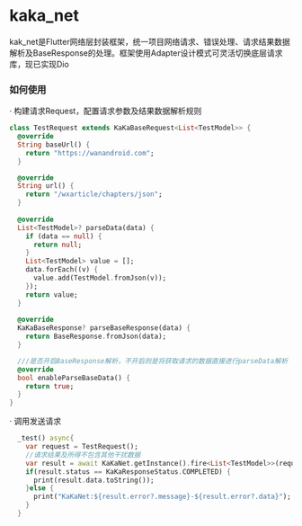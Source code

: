 # kaka_net
kak_net是Flutter网络层封装框架，统一项目网络请求、错误处理、请求结果数据解析及BaseResponse的处理。框架使用Adapter设计模式可灵活切换底层请求库，现已实现Dio

### 如何使用
· 构建请求Request，配置请求参数及结果数据解析规则

```dart
class TestRequest extends KaKaBaseRequest<List<TestModel>> {
  @override
  String baseUrl() {
    return "https://wanandroid.com";
  }

  @override
  String url() {
    return "/wxarticle/chapters/json";
  }
  
  @override
  List<TestModel>? parseData(data) {
    if (data == null) {
      return null;
    }
    List<TestModel> value = [];
    data.forEach((v) {
      value.add(TestModel.fromJson(v));
    });
    return value;
  }
  
  @override
  KaKaBaseResponse? parseBaseResponse(data) {
    return BaseResponse.fromJson(data);
  }

  ///是否开启BaseResponse解析，不开启则是将获取请求的数据直接进行parseData解析
  @override
  bool enableParseBaseData() {
    return true;
  }
}
```
· 调用发送请求

```dart
  _test() async{
    var request = TestRequest();
    //请求结果及所得不包含其他干扰数据
    var result = await KaKaNet.getInstance().fire<List<TestModel>>(request);
    if(result.status == KaKaResponseStatus.COMPLETED) {
      print(result.data.toString());
    }else {
      print("KaKaNet:${result.error?.message}-${result.error?.data}");
    }
  }
```

